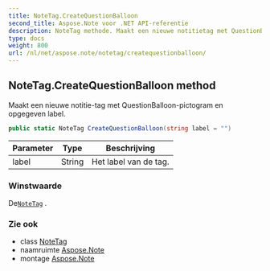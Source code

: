 ```yaml
---
title: NoteTag.CreateQuestionBalloon
second_title: Aspose.Note voor .NET API-referentie
description: NoteTag methode. Maakt een nieuwe notitietag met QuestionBalloonpictogram en opgegeven label.
type: docs
weight: 800
url: /nl/net/aspose.note/notetag/createquestionballoon/
---
```

## NoteTag.CreateQuestionBalloon method

Maakt een nieuwe notitie-tag met QuestionBalloon-pictogram en opgegeven label.

```csharp
public static NoteTag CreateQuestionBalloon(string label = "")
```

| Parameter | Type | Beschrijving |
| --- | --- | --- |
| label | String | Het label van de tag. |

### Winstwaarde

De[`NoteTag`](../) .

### Zie ook

* class [NoteTag](../)
* naamruimte [Aspose.Note](../../notetag/)
* montage [Aspose.Note](../../../)


